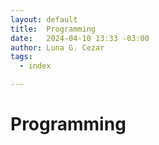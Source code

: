 ```yaml
---
layout: default
title:  Programming
date:   2024-04-10 13:33 -03:00
author: Luna G. Cezar
tags:
  - index

---
```


# Programming

